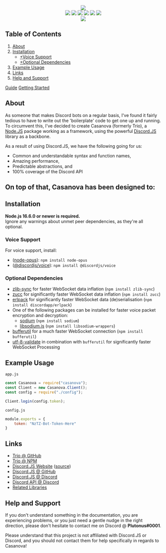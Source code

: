 <div align="center">
    <br />
    <p>
        <img src="https://i.vgy.me/k7WKgR.png">
        <br />
        <img src="https://img.shields.io/github/issues/PlutonusDev/Casanova.svg">
        <img src="https://img.shields.io/github/stars/PlutonusDev/Casanova.svg">
        <img src="https://img.shields.io/npm/dw/casanova.svg">
        <img src="https://img.shields.io/npm/l/casanova.svg">
        <img src="https://img.shields.io/github/last-commit/PlutonusDev/Casanova.svg">
        <img src="https://app.codacy.com/project/badge/Grade/7d860a846079469aa589d9d10ee70ef9">
        <br />
        <a href="https://nodei.co/npm/casanova/"><img src="https://nodei.co/npm/casanova.png?compact=true"></a>
    </p>
</div>

## Table of Contents

1.  [About](#about)
2.  [Installation](#installation)
    -  [+Voice Support](#voice-support)
    -  [+Optional Dependencies](#optional-dependencies)
3.  [Example Usage](#usage)
4.  [Links](#links)
5.  [Help and Support](#support)

[Guide](https://plutonusdev.github.io/Casanova/#/guide)
[Getting Started](https://plutonusdev.github.io/Casanova/#/)

<a name="about"></a>
## About
As someone that makes Discord bots on a regular basis, I've found it fairly tedious to have to write out the 'boilerplate' code to get one up and running.
To circumvent this, I've decided to create Casanova (formerly Trio), a [Node.JS](https://nodejs.org) package working as a framework, using the powerful [Discord.JS](https://github.com/discordjs/discord.js) library as a backbone.

As a result of using Discord.JS, we have the following going for us:
-  Common and understandable syntax and function names,
-  Amazing performance,
-  Predictable abstractions, and
-  100% coverage of the Discord API

On top of that, Casanova has been designed to:
- 

<a name="installation"></a>
## Installation
**Node.js 16.6.0 or newer is required.**  
Ignore any warnings about unmet peer dependencies, as they're all optional.

<a name="voice-support"></a>
### Voice Support
For voice support, install:
-  ([node-opus](https://www.npmjs.com/package/node-opus)): `npm install node-opus`
-  ([@discordjs/voice](https://github.com/discordjs/voice)): `npm install @discordjs/voice`

<a name="optional-dependencies"></a>
### Optional Dependencies
-  [zlib-sync](https://www.npmjs.com/package/zlib-sync) for faster WebSocket data inflation (`npm install zlib-sync`)
-  [zucc](https://www.npmjs.com/package/zucc) for significantly faster WebSocket data inflation (`npm install zucc`)
-  [erlpack](https://github.com/discordapp/erlpack) for significantly faster WebSocket data (de)serialisation (`npm install discordapp/erlpack`)
-  One of the following packages can be installed for faster voice packet encryption and decryption:
    -  [sodium](https://www.npmjs.com/package/sodium) (`npm install sodium`)
    -  [libsodium.js](https://www.npmjs.com/package/libsodium-wrappers) (`npm install libsodium-wrappers`)
-  [bufferutil](https://www.npmjs.com/package/bufferutil) for a much faster WebSocket connection (`npm install bufferutil`)
-  [utf-8-validate](https://www.npmjs.com/package/utf-8-validate) in combination with `bufferutil` for significantly faster WebSocket Processing

<a name="usage"></a>
## Example Usage
`app.js`
```js
const Casanova = require("casanova");
const Client = new Casanova.Client();
const config = require("./config");

Client.login(config.token);
```

`config.js`
```js
module.exports = {
	token: "NzTZ-Bot-Token-Here"
}
```

<a name="links"></a>
## Links
* [Trio @ GitHub](https://github.com/PlutonusDev/Casanova)
* [Trio @ NPM](https://www.npmjs.com/package/casanova)
* [Discord.JS Website](https://discord.js.org/) ([source](https://github.com/discordjs/website))
* [Discord.JS @ GitHub](https://github.com/discordjs/discord.js)
* [Discord.JS @ Discord](https://discord.gg/bRCvFy9)
* [Discord API @ Discord](https://discord.gg/discord-api)
* [Related Libraries](https://discordapi.com/unofficial/libs.html)

<a name="support"></a>
## Help and Support
If you don't understand something in the documentation, you are experiencing problems, or you just need a gentle
nudge in the right direction, please don't hesitate to contact me on Discord @ **Plutonus#0001**.

Please understand that this project is not affiliated with Discord.JS or Discord, and you should not contact them for help specifically in regards to Casanova!
